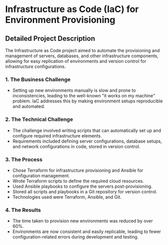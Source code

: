 # Infrastructure as Code (IaC) for Environment Provisioning

## Detailed Project Description
The Infrastructure as Code project aimed to automate the provisioning and management of servers, databases, and other infrastructure components, allowing for easy replication of environments and version control for infrastructure configurations.

### 1. The Business Challenge
- Setting up new environments manually is slow and prone to inconsistencies, leading to the well-known "it works on my machine" problem. IaC addresses this by making environment setups reproducible and automated.

### 2. The Technical Challenge
- The challenge involved writing scripts that can automatically set up and configure required infrastructure elements.
- Requirements included defining server configurations, database setups, and network configurations in code, stored in version control.

### 3. The Process
- Chose Terraform for infrastructure provisioning and Ansible for configuration management.
- Wrote Terraform scripts to define the required cloud resources.
- Used Ansible playbooks to configure the servers post-provisioning.
- Stored all scripts and playbooks in a Git repository for version control.
- Technologies used were Terraform, Ansible, and Git.

### 4. The Results
- The time taken to provision new environments was reduced by over 60%.
- Environments are now consistent and easily replicable, leading to fewer configuration-related errors during development and testing.
